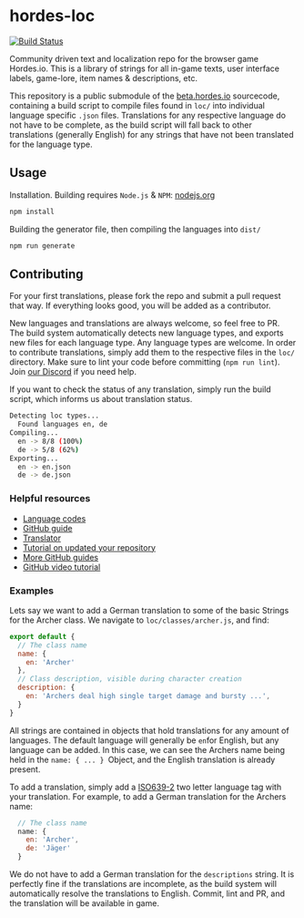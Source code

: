 # hordes-loc
[![Build Status](https://travis-ci.org/dekdevy/hordes-loc.svg?branch=master)](https://travis-ci.org/dekdevy/hordes-loc)

Community driven text and localization repo for the browser game Hordes.io. This is a library of strings for all in-game texts, user interface labels, game-lore, item names & descriptions, etc.  

This repository is a public submodule of the [beta.hordes.io](https://beta.hordes.io) sourcecode, containing a build script to compile files found in `loc/` into individual language specific `.json` files. Translations for any respective language do not have to be complete, as the build script will fall  back to other translations (generally English) for any strings that have not been translated for the language type.

## Usage
Installation. Building requires `Node.js` & `NPM`: [nodejs.org](https://nodejs.org/)
```bash
npm install
```
Building the generator file, then compiling the languages into `dist/`
```bash
npm run generate
```

## Contributing

For your first translations, please fork the repo and submit a pull request that way. If everything looks good, you will be added as a contributor.

New languages and translations are always welcome, so feel free to PR. The build system automatically detects new language types, and exports new files for each language type. Any language types are welcome.
In order to contribute translations, simply add them to the respective files in the `loc/` directory.
Make sure to lint your code before committing (`npm run lint`). Join [our Discord](https://discord.gg/E45UzeY) if you need help.

If you want to check the status of any translation, simply run the build script, which informs us about translation status.
```bash
Detecting loc types...
  Found languages en, de
Compiling...
  en -> 8/8 (100%)
  de -> 5/8 (62%)
Exporting...
  en -> en.json
  de -> de.json
```
### Helpful resources 

* [Language codes](http://www.loc.gov/standards/iso639-2/php/code_list.php)
* [GitHub guide](https://try.github.io)
* [Translator](https://www.deepl.com/en/translator)
* [Tutorial on updated your repository](https://github.com/KirstieJane/STEMMRoleModels/wiki/Syncing-your-fork-to-the-original-repository-via-the-browser)
* [More GitHub guides](https://guides.github.com/)
* [GitHub video tutorial](https://www.youtube.com/watch?v=0fKg7e37bQE)

### Examples
Lets say we want to add a German translation to some of the basic Strings for the Archer class. We navigate to `loc/classes/archer.js`, and find:

```js
export default {
  // The class name
  name: {
    en: 'Archer'
  },
  // Class description, visible during character creation
  description: {
    en: 'Archers deal high single target damage and bursty ...',
  }
}
```
All strings are contained in objects that hold translations for any amount of languages. The default language will generally be `en`for English, but any language can be added. In this case, we can see the Archers name being held in the `name: { ... } `Object, and the English translation is already present.

To add a translation, simply add a [ISO639-2](http://www.loc.gov/standards/iso639-2/php/code_list.php) two letter language tag with your translation. For example, to add a German translation for the Archers name:
```js
  // The class name
  name: {
    en: 'Archer',
    de: 'Jäger'
  }
  ```
We do not have to add a German translation for the `descriptions` string. It is perfectly fine if the translations are incomplete, as the build system will automatically resolve the translations to English.
Commit, lint and PR, and the translation will be available in game. 
